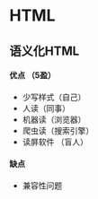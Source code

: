 # HTML

## 语义化HTML
#### 优点 （5盈）
- 少写样式（自己）
- 人读（同事）
- 机器读（浏览器）
- 爬虫读（搜索引擎）
- 读屏软件 （盲人）
#### 缺点
- 兼容性问题
